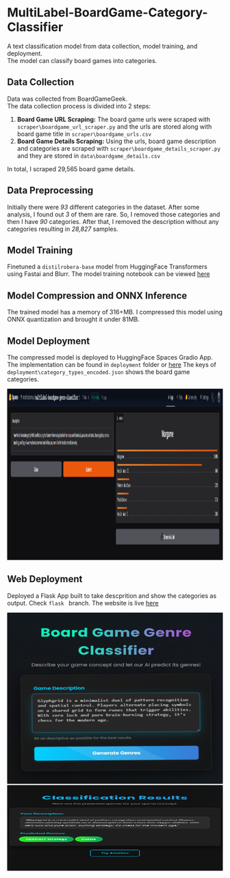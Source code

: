 # MultiLabel-BoardGame-Category-Classifier

A text classification model from data collection, model training, and deployment. <br/>
The model can classify board games into categories. <br/>

 ## Data Collection

Data was collected from BoardGameGeek. <br/>The data collection process is divided into 2 steps:

1. **Board Game URL Scraping:** The board game urls were scraped with `scraper\boardgame_url_scraper.py` and the urls are stored along with board game title in `scraper\boardgame_urls.csv`
2. **Board Game Details Scraping:** Using the urls, board game description and categories are scraped with `scraper\boardgame_details_scraper.py` and they are stored in `data\boardgame_details.csv`

In total, I scraped 29,565 board game details.

## Data Preprocessing

Initially there were *93* different categories in the dataset. After some analysis, I found out *3* of them are rare. So, I removed those categories and then I have *90* categories. After that, I removed the description without any categories resulting in *28,827* samples.

## Model Training

Finetuned a `distilrobera-base` model from HuggingFace Transformers using Fastai and Blurr. The model training notebook can be viewed [here](https://colab.research.google.com/drive/1TZ8u98hLOPXXFPtGR-VTphth8zCa0F-E?usp=sharing)

## Model Compression and ONNX Inference

The trained model has a memory of 316+MB. I compressed this model using ONNX quantization and brought it under 81MB. 
 
## Model Deployment
The compressed model is deployed to HuggingFace Spaces Gradio App. The implementation can be found in `deployment` folder or [here](https://huggingface.co/spaces/nosttradamus/multilabel-boardgame-genre-classifier) 
The keys of `deployment\category_types_encoded.json` shows the board game categories.

<img src = "deployment/gradio_app.PNG" width="800" height="400">

## Web Deployment
Deployed a Flask App built to take descprition and show the categories as output. Check `flask ` branch. The website is live [here](https://multilabel-boardgame-genre-classifier.onrender.com) 

<img src = "deployment/flask_app_home.PNG" width="800" height="400">
<img src = "deployment/flask_app_results.PNG" width="800" height="200">
